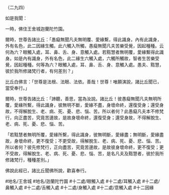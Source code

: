 （二九四）

如是我聞：

一時，佛住王舍城迦蘭陀竹園。

爾時，世尊告諸比丘：「愚癡無聞凡夫無明覆、愛緣繫，得此識身。內有此識身，外有名色，此二因緣生觸。此六觸入所觸，愚癡無聞凡夫苦樂受覺，因起種種。云何為六？眼觸入處，耳、鼻、舌、身、意觸入處。若黠慧者無明覆，愛緣繫得此識身。如是內有識身，外有名色，此二緣生六觸入處，六觸所觸故，智者生苦樂受覺，因起種種。何等為六？眼觸入處，耳、鼻、舌、身、意觸入處。愚夫、黠慧，彼於我所修諸梵行者，有何差別？」

比丘白佛言：「世尊是法根、法眼、法依。善哉！世尊！唯願演說，諸比丘聞已，當受奉行。」

爾時，世尊告諸比丘：「諦聽，善思，當為汝說。諸比丘！彼愚癡無聞凡夫無明所覆，愛緣所繫，得此識身，彼無明不斷，愛緣不盡，身壞命終，還復受身；還受身故，不得解脫生、老、病、死、憂、悲、惱、苦。所以者何？此愚癡凡夫本不修梵行，向正盡苦，究竟苦邊故，是故身壞命終，還復受身；還受身故，不得解脫生、老、病、死、憂、悲、惱、苦。

「若黠慧者無明所覆，愛緣所繫，得此識身，彼無明斷，愛緣盡；無明斷，愛緣盡故，身壞命終，更不復受；不更受故，得解脫生、老、病、死、憂、悲、惱、苦。所以者何？彼先修梵行，正向盡苦，究竟苦邊故，是故彼身壞命終，更不復受；更不受故，得解脫生、老、病、死、憂、悲、惱、苦，是名凡夫及黠慧者，彼於我所修諸梵行，種種差別。」

佛說此經已，諸比丘聞佛所說，歡喜奉行。

#地名/王舍城
#地名/迦蘭陀竹園
#十二處/眼觸入處
#十二處/耳觸入處
#十二處/鼻觸入處
#十二處/舌觸入處
#十二處/身觸入處
#十二處/意觸入處
#十二因緣
